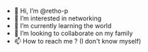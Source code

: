 - 👋 Hi, I’m @retho-p
- 👀 I’m interested in networking
- 🌱 I’m currently learning the world
- 💞️ I’m looking to collaborate on my family
- 📫 How to reach me ?  (I don't know myself)

<!---
retho-p/retho-p is a ✨ special ✨ repository because its `README.md` (this file) appears on your GitHub profile.
You can click the Preview link to take a look at your changes.
--->
